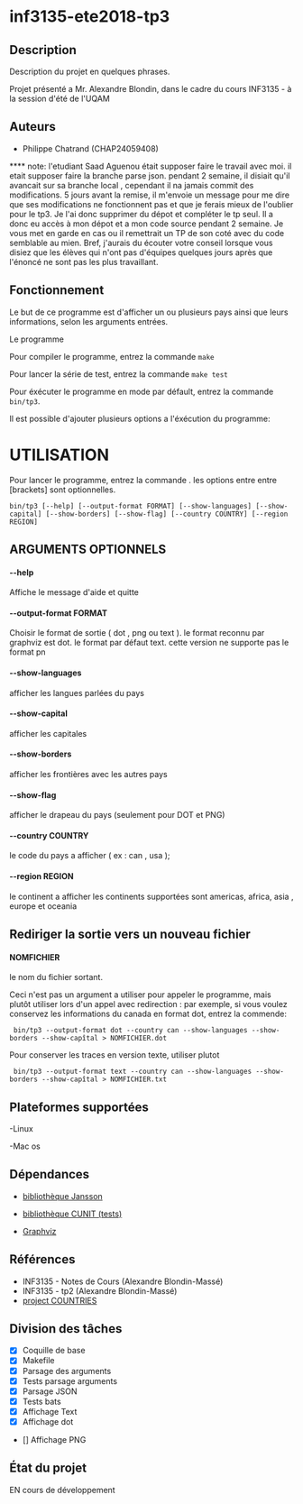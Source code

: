 # inf3135-ete2018-tp3


## Description

Description du projet en quelques phrases.

Projet présenté a Mr. Alexandre Blondin, dans le cadre du cours INF3135 - à la session
d'été de l'UQAM

## Auteurs

- Philippe Chatrand (CHAP24059408)

**** note: l'etudiant Saad Aguenou était supposer faire le travail avec moi. il etait supposer faire la branche parse json. pendant 2 semaine, il disiait qu'il avancait sur sa branche local
, cependant il na jamais commit des modifications. 5 jours avant la remise, il m'envoie un message pour me dire que ses modifications ne fonctionnent pas et que je ferais mieux de l'oublier pour le tp3. Je l'ai donc
supprimer du dépot et compléter le tp seul. Il a donc eu accès à mon dépot et a mon code source pendant 2 semaine. Je vous met en garde en cas ou il remettrait un TP de son coté avec du code semblable au mien.
Bref, j'aurais du écouter votre conseil lorsque vous disiez que les élèves qui n'ont pas d'équipes quelques jours après que l'énoncé ne sont pas les plus travaillant.



## Fonctionnement

Le but de ce programme est d'afficher un ou plusieurs pays ainsi que leurs informations, selon les arguments entrées.

Le programme 

Pour compiler le programme, entrez la commande `make`

Pour lancer la série de test, entrez la commande `make test`

Pour éxécuter le programme en mode par défault, entrez la commande `bin/tp3`.

Il est possible d'ajouter plusieurs options a l'éxécution du programme:

# UTILISATION

Pour lancer le programme, entrez la commande . les options entre entre [brackets] sont optionnelles.

  `bin/tp3 [--help] [--output-format FORMAT] [--show-languages] [--show-capital] [--show-borders] [--show-flag] [--country COUNTRY] [--region REGION]`

## ARGUMENTS OPTIONNELS

####  --help                 

Affiche le message d'aide et quitte 

#### --output-format FORMAT    

Choisir le format de sortie ( dot , png ou text ). le format reconnu par graphviz est dot. le format par défaut text.
                             cette version ne supporte pas le format  pn
                             

#### --show-languages     
  
  afficher les langues parlées du pays
  
#### --show-capital                 

afficher les capitales
  
#### --show-borders            

afficher les frontières avec les autres pays
  
#### --show-flag                

afficher le drapeau du pays (seulement pour DOT et PNG)
                             
#### --country COUNTRY         

le code du pays a afficher ( ex : can , usa );
  
#### --region REGION           

le continent a afficher les continents supportées sont 
americas, africa, asia , europe et oceania

		 

## Rediriger la sortie vers un nouveau fichier

#### NOMFICHIER 
le nom du fichier sortant. 

 Ceci n'est pas un argument a utiliser pour appeler le programme,
mais plutôt utiliser lors d'un appel avec redirection :
par exemple, si vous voulez conservez les informations du canada en format dot, entrez la commende:


` bin/tp3 --output-format dot --country can --show-languages --show-borders --show-capîtal > NOMFICHIER.dot`

Pour conserver les traces en version texte, utiliser plutot


` bin/tp3 --output-format text --country can --show-languages --show-borders --show-capîtal > NOMFICHIER.txt`

## Plateformes supportées

-Linux

-Mac os


## Dépendances

- [bibliothèque Jansson](http://www.digip.org/jansson/)

- [bibliothèque CUNIT (tests)](http://cunit.sourceforge.net/)

- [Graphviz](https://graphviz.gitlab.io/)


## Références

- INF3135 - Notes de Cours (Alexandre Blondin-Massé)
- INF3135 - tp2 (Alexandre Blondin-Massé)
- [project COUNTRIES](https://github.com/mledoze/countries)

## Division des tâches


- [x] Coquille de base 
- [x] Makefile
- [x] Parsage des arguments 
- [x] Tests parsage arguments 
- [x] Parsage JSON 
- [x] Tests bats 
- [x] Affichage Text
- [x] Affichage dot
- [] Affichage PNG


 

## État du projet

EN cours de développement


